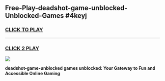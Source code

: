 
## Free-Play-deadshot-game-unblocked-Unblocked-Games #4keyj
<h3>
<a href="https://news.freeplayer.one?title=deadshot-game-unblocked&ref=8M">CLICK TO PLAY</a></h3>
<hr>

<h3>
<a href="https://news.freeplayer.one?title=deadshot-game-unblocked&ref=8M">CLICK 2 PLAY</a>
  
</h3>

<a href="https://news.freeplayer.one?title=deadshot-game-unblocked&ref=8M"><img src="https://clearcache.store/games.png"></a>


**deadshot-game-unblocked games unblocked: Your Gateway to Fun and Accessible Online Gaming**
